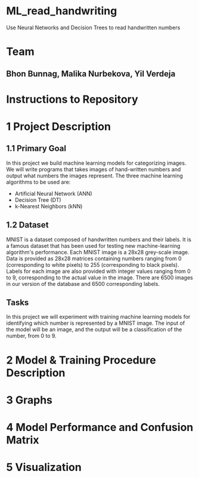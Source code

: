 # ML_read_handwriting
Use Neural Networks and Decision Trees to read handwritten numbers
# Team
## Bhon Bunnag, Malika Nurbekova, Yil Verdeja

# Instructions to Repository

# 1 Project Description
## 1.1 Primary Goal
In this project we build machine learning models for categorizing images. We will write programs that takes images of hand-written numbers and output what numbers the images represent. The three machine learning algorithms to be used are:
- Artificial Neural Network (ANN)
- Decision Tree (DT)
- k-Nearest Neighbors (kNN)

## 1.2 Dataset
MNIST is a dataset composed of handwritten numbers and their labels. It is a famous dataset that has been used for testing new machine-learning algorithm's performance. Each MNIST image is a 28x28 grey-scale image. Data is provided as 28x28 matrices containing numbers ranging from 0 (corresponding to white pixels) to 255 (corresponding to black pixels). Labels for each image are also provided with integer values ranging from 0 to 9, corresponding to the actual value in the image. There are 6500 images in our version of the database and 6500 corresponding labels.

## Tasks
In this project we will experiment with training machine learning models for identifying which number is represented by a MNIST image. The input of the model will be an image, and the output will be a classification of the number, from 0 to 9.

# 2 Model & Training Procedure Description

# 3 Graphs

# 4 Model Performance and Confusion Matrix

# 5 Visualization

